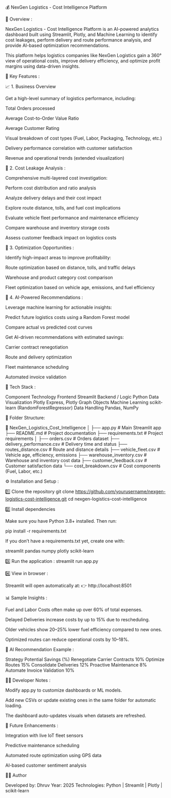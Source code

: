 💰 NexGen Logistics - Cost Intelligence Platform

🚀 Overview : 

NexGen Logistics - Cost Intelligence Platform is an AI-powered analytics dashboard built using Streamlit, Plotly, and Machine Learning to identify cost leakages, perform delivery and route performance analysis, and provide AI-based optimization recommendations.

This platform helps logistics companies like NexGen Logistics gain a 360° view of operational costs, improve delivery efficiency, and optimize profit margins using data-driven insights.



🧠 Key Features :

📈 1. Business Overview

Get a high-level summary of logistics performance, including:

Total Orders processed

Average Cost-to-Order Value Ratio

Average Customer Rating

Visual breakdown of cost types (Fuel, Labor, Packaging, Technology, etc.)

Delivery performance correlation with customer satisfaction

Revenue and operational trends (extended visualization)

💸 2. Cost Leakage Analysis :

Comprehensive multi-layered cost investigation:

Perform cost distribution and ratio analysis

Analyze delivery delays and their cost impact

Explore route distance, tolls, and fuel cost implications

Evaluate vehicle fleet performance and maintenance efficiency

Compare warehouse and inventory storage costs

Assess customer feedback impact on logistics costs

🚚 3. Optimization Opportunities :

Identify high-impact areas to improve profitability:

Route optimization based on distance, tolls, and traffic delays

Warehouse and product category cost comparison

Fleet optimization based on vehicle age, emissions, and fuel efficiency

🤖 4. AI-Powered Recommendations :

Leverage machine learning for actionable insights:

Predict future logistics costs using a Random Forest model

Compare actual vs predicted cost curves

Get AI-driven recommendations with estimated savings:

Carrier contract renegotiation

Route and delivery optimization

Fleet maintenance scheduling

Automated invoice validation

🧩 Tech Stack :

Component	Technology
Frontend	Streamlit
Backend / Logic	Python
Data Visualization	Plotly Express, Plotly Graph Objects
Machine Learning	scikit-learn (RandomForestRegressor)
Data Handling	Pandas, NumPy



📂 Folder Structure: 


📁 NexGen_Logistics_Cost_Intelligence
│
├── app.py                    # Main Streamlit app
├── README.md                 # Project documentation
├── requirements.txt          # Project requirements
│
├── orders.csv                # Orders dataset
├── delivery_performance.csv  # Delivery time and status
├── routes_distance.csv       # Route and distance details
├── vehicle_fleet.csv         # Vehicle age, efficiency, emissions
├── warehouse_inventory.csv   # Warehouse and inventory cost data
├── customer_feedback.csv     # Customer satisfaction data
└── cost_breakdown.csv        # Cost components (Fuel, Labor, etc.)



⚙️ Installation and Setup :

1️⃣ Clone the repository
git clone https://github.com/yourusername/nexgen-logistics-cost-intelligence.git
cd nexgen-logistics-cost-intelligence



2️⃣ Install dependencies

Make sure you have Python 3.8+ installed. Then run:

pip install -r requirements.txt


If you don’t have a requirements.txt yet, create one with:

streamlit
pandas
numpy
plotly
scikit-learn


3️⃣ Run the application :
streamlit run app.py


4️⃣ View in browser :

Streamlit will open automatically at:
👉 http://localhost:8501



📊 Sample Insights :

Fuel and Labor Costs often make up over 60% of total expenses.

Delayed Deliveries increase costs by up to 15% due to rescheduling.

Older vehicles show 20–25% lower fuel efficiency compared to new ones.

Optimized routes can reduce operational costs by 10–18%.


🧮 AI Recommendation Example :

Strategy	Potential Savings (%)
Renegotiate Carrier Contracts	10%
Optimize Routes	15%
Consolidate Deliveries	12%
Proactive Maintenance	8%
Automate Invoice Validation	10%



🧑‍💻 Developer Notes :

Modify app.py to customize dashboards or ML models.

Add new CSVs or update existing ones in the same folder for automatic loading.

The dashboard auto-updates visuals when datasets are refreshed.


🏁 Future Enhancements :

Integration with live IoT fleet sensors

Predictive maintenance scheduling

Automated route optimization using GPS data

AI-based customer sentiment analysis


👨‍💻 Author

Developed by: Dhruv 
Year: 2025
Technologies: Python | Streamlit | Plotly | scikit-learn